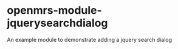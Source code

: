 openmrs-module-jquerysearchdialog
=================================

An example module to demonstrate adding a jquery search dialog